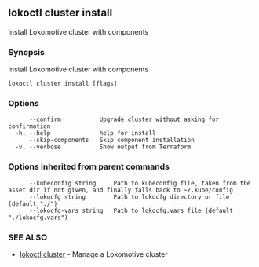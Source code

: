 ## lokoctl cluster install

Install Lokomotive cluster with components

### Synopsis

Install Lokomotive cluster with components

```
lokoctl cluster install [flags]
```

### Options

```
      --confirm           Upgrade cluster without asking for confirmation
  -h, --help              help for install
      --skip-components   Skip component installation
  -v, --verbose           Show output from Terraform
```

### Options inherited from parent commands

```
      --kubeconfig string     Path to kubeconfig file, taken from the asset dir if not given, and finally falls back to ~/.kube/config
      --lokocfg string        Path to lokocfg directory or file (default "./")
      --lokocfg-vars string   Path to lokocfg.vars file (default "./lokocfg.vars")
```

### SEE ALSO

* [lokoctl cluster](lokoctl_cluster.md)	 - Manage a Lokomotive cluster


